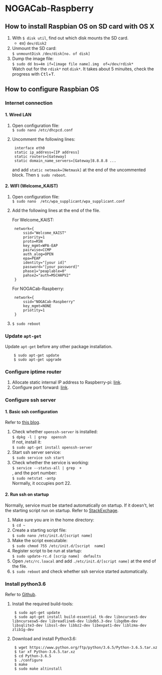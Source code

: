 # NOGACab-Raspberry
## How to install Raspbian OS on SD card with OS X
1. With `$ disk util`, find out which disk mounts the SD card.
    - ex) `dev/disk2`
2. Unmount the SD card: <br> `$ unmountDisk /dev/disk[no. of disk]`
3. Dump the image file: <br> `$ sudo dd bs=4m if=[image file name].img 
of=/dev/rdisk*` <br> Watch out for the `rdisk*` not `disk*`. It takes about 5 
minuites, check the progress with <kbd>Ctl</kbd>+<kbd>T</kbd>.

## How to configure Raspbian OS
### Internet connection

#### 1. Wired LAN
1. Open configuration file: <br> `$ sudo nano /etc/dhcpcd.conf`
2. Uncomment the following lines:

        interface eth0
        static ip_address=[IP address]
        static routers=[Gateway]
        static domain_name_servers=[Gateway]8.8.8.8 ...

    and add `static netmask=[Netmask]` at the end of the uncommented block. Then
 `$ sudo reboot`.
 
#### 2. WIFI (Welcome_KAIST)
1. Open configuration file: <br> `$ sudo nano 
/etc/wpa_supplicant/wpa_supplicant.conf` 
2. Add the following lines at the end of the file.

    For Welcome_KAIST:

        network={
            ssid="Welcome_KAIST"
            priority=1
            proto=RSN
            key_mgmt=WPA-EAP
            pairwise=CCMP
            auth_alog=OPEN
            epa=PEAP
            identity="[your id]"
            password="[your password]"
            phase1="peaplable=0"
            pahse2="auth=MSCHAPV2"
        }
        
    For NOGACab-Raspberry:
        
        network={
            ssid="NOGACab-Raspberry"
            key_mgmt=NONE
            priotity=1
        }
3. `$ sudo reboot`

### Update `apt-get`
Update `apt-get` before any other package installation.

        $ sudo apt-get update
        $ sudo apt-get upgrade

### Configure iptime router
1. Allocate static internal IP address to Raspberry-pi: [link](http://studyforus.tistory.com/41).
2. Configure port forward: [link](http://studyforus.tistory.com/35).



### Configure ssh server
#### 1. Basic ssh configuration
Refer to [this blog](https://jimnong.tistory.com/713).
1. Check whether `openssh-server` is installed:<br> `$ dpkg -l | grep 
openssh`<br>
 If not, install it: <br>`$ sudo apt-get install openssh-server`
2. Start ssh server service: <br>`$ sudo service ssh start`
3. Check whether the service is working: <br> `$ service --status-all | grep 
+`<br>, and the port number: <br>`$ sudo netstat -antp`<br> Normally, it 
occupies 
port 22.
#### 2. Run ssh on startup
Normally, service must be started automatically on startup. If it doesn't, 
let the starting script run on startup. Refer to [StackExchage](https://raspberrypi.stackexchange.com/questions/8734/execute-script-on-start-up).
1. Make sure you are in the home directory: <br>`$ cd ~`
2. Create a starting script file: <br> `$ sudo nano /etc/init.d/[script name]`
3. Make the script executable: <br>`$ sudo chmod 755 /etc/init.d/[script 
name]`
4. Register script to be run at startup: <br> `$ sudo update-rc.d [scrip name] 
defaults`
5. Open `/etc/rc.loacal` and add `./etc/init.d/[script name]` at the end of 
the file.
6. `$ sudo reboot` and check whether ssh service started automatically.

### Install python3.6
Refer to [Github](https://gist.github.com/dschep/24aa61672a2092246eaca2824400d37f).
1. Install the required build-tools:

        $ sudo apt-get update
        $ sudo apt-get install build-essential tk-dev libncurses5-dev libncursesw5-dev libreadline6-dev libdb5.3-dev libgdbm-dev libsqlite3-dev libssl-dev libbz2-dev libexpat1-dev liblzma-dev zlib1g-dev
2. Download and install Python3.6:

        $ wget https://www.python.org/ftp/python/3.6.5/Python-3.6.5.tar.xz
        $ tar xf Python-3.6.5.tar.xz
        $ cd Python-3.6.5
        $ ./configure
        $ make
        $ sudo make altinstall
        

